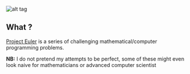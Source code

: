 ![alt tag](https://projecteuler.net/profile/LusitanianKing.png)

## What ?
[Project Euler](http://projecteuler.net) is a series of challenging mathematical/computer programming problems.

**NB:** I do not pretend my attempts to be perfect, some of these might even look naive for mathematicians or advanced computer scientist
